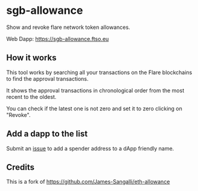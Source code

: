 # sgb-allowance
Show and revoke flare network token allowances.

Web Dapp: https://sgb-allowance.ftso.eu 

## How it works
This tool works by searching all your transactions on the Flare blockchains to find the approval transactions.

It shows the  approval transactions in chronological order from the most recent to the oldest.

You can check if the latest one is not zero and set it to zero clicking on "Revoke".

## Add a dapp to the list
Submit an [issue](https://github.com/ftso-eu/sgb-allowance/issues) to add a spender address to a dApp friendly name.

## Credits
This is a fork of https://github.com/James-Sangalli/eth-allowance
